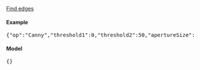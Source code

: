 [Find edges](http://docs.opencv.org/modules/imgproc/doc/feature_detection.html?highlight=canny#canny)

#### Example
<pre>{"op":"Canny","threshold1":0,"threshold2":50,"apertureSize":3,"L2gradient":false}</pre>

#### Model
<pre>{}</pre>